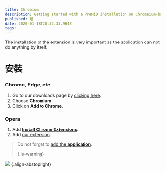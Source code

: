 ```yaml
---
title: Chromium
description: Getting started with a PreMiD installation on Chromeium-based browsers
published: 是
date: 2020-01-18T20:32:33.964Z
tags:
---
```


The installation of the extension is very important as the application can not do anything by itself.

# 安裝
### Chrome, Edge, etc.
1. Go to our downloads page by [clicking here](https://premid.app/downloads).
2. Choose **Chromium**.
3. Click on **Add to Chrome**.

### Opera
1. Add **[Install Chrome Extensions](https://addons.opera.com/en/extensions/details/install-chrome-extensions/)**.
2. Add [our extension](https://premid.app/downloads).

> Do not forget to [add the **application**](/install). 
> 
> {.is-warning}

![](https://img.icons8.com/color/2x/chrome.png) {.align-abstopright}